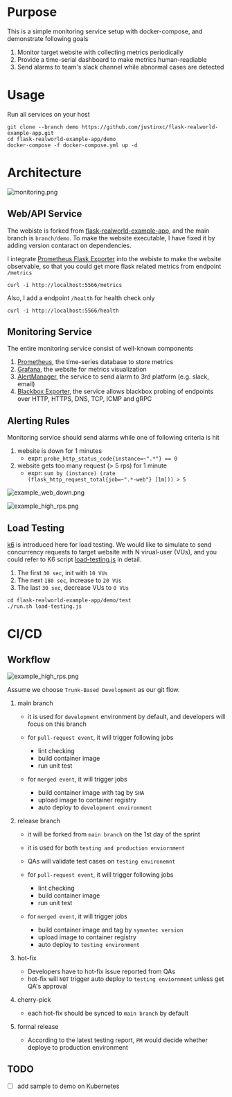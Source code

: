 # Purpose

This is a simple monitoring service setup with docker-compose, and demonstrate following goals

1. Monitor target website with collecting metrics periodically
2. Provide a time-serial dashboard to make metrics human-readiable
3. Send alarms to team's slack channel while abnormal cases are detected

# Usage

Run all services on your host

```shell=sh
git clone --branch demo https://github.com/justinxc/flask-realworld-example-app.git
cd flask-realworld-example-app/demo
docker-compose -f docker-compose.yml up -d
```

# Architecture

![monitoring.png](https://github.com/justinxc/flask-realworld-example-app/blob/demo/resources/monitoring.drawio.png)

## Web/API Service

The webiste is forked from [flask-realworld-example-app](https://github.com/gothinkster/flask-realworld-example-app), and the main branch is `branch/demo`. To make the website executable, I have fixed it by adding version contaract on dependencies.

I integrate [Prometheus Flask Exporter](https://github.com/rycus86/prometheus_flask_exporter) into the webiste to make the website observable, so that you could get more flask related metrics from endpoint `/metrics`

```shell=sh
curl -i http://localhost:5566/metrics
```

Also, I add a endpoint `/health` for health check only

```shell=sh
curl -i http://localhost:5566/health
```

## Monitoring Service

The entire monitoring service consist of well-known components

1. [Prometheus](https://github.com/prometheus/prometheus), the time-series database to store metrics
2. [Grafana](https://github.com/grafana/grafana), the website for metrics visualization
3. [AlertManager](https://github.com/prometheus/alertmanager), the service to send alarm to 3rd platform (e.g. slack, email)
4. [Blackbox Exporter](https://github.com/prometheus/blackbox_exporter), the service allows blackbox probing of endpoints over HTTP, HTTPS, DNS, TCP, ICMP and gRPC

## Alerting Rules

Monitoring service should send alarms while one of following criteria is hit

1. website is down for 1 minutes
   - expr: `probe_http_status_code{instance=~".*"} == 0`
2. website gets too many request (> 5 rps) for 1 minute
   - expr: `sum by (instance) (rate (flask_http_request_total{job=~".*-web"} [1m])) > 5`

![example_web_down.png](https://github.com/justinxc/flask-realworld-example-app/blob/demo/resources/example_web_down.drawio.png)

![example_high_rps.png](https://github.com/justinxc/flask-realworld-example-app/blob/demo/resources/example_high_rps.drawio.png)

## Load Testing

[k6](https://github.com/grafana/k6) is introduced here for load testing. We would like to simulate to send concurrency requests to target website with N virual-user (VUs), and you could refer to K6 script [load-testing.js](https://github.com/justinxc/flask-realworld-example-app/blob/demo/test/load-testing.js) in detail.

1. The first `30 sec`, init with `10 VUs`
2. The next `180 sec`, increase to `20 VUs`
3. The last `30 sec`, decrease VUs to `0 VUs`

```
cd flask-realworld-example-app/demo/test
./run.sh load-testing.js
```

# CI/CD

## Workflow

![example_high_rps.png](https://github.com/justinxc/flask-realworld-example-app/blob/demo/resources/cicd.drawio.png)

Assume we choose `Trunk-Based Development` as our git flow.

1. main branch

   - it is used for `development` environment by default, and developers will focus on this branch
   - for `pull-request event`, it will trigger following jobs

     - lint checking
     - build container image
     - run unit test

   - for `merged event`, it will trigger jobs

     - build container image with tag by `SHA`
     - upload image to container registry
     - auto deploy to `development environment`

2. release branch

   - it will be forked from `main branch` on the 1st day of the sprint
   - it is used for both `testing and production enviornment`
   - QAs will validate test cases on `testing environemnt`
   - for `pull-request event`, it will trigger following jobs

     - lint checking
     - build container image
     - run unit test

   - for `merged event`, it will trigger jobs

     - build container image and tag by `symantec version`
     - upload image to container registry
     - auto deploy to `testing environment`

3. hot-fix

   - Developers have to hot-fix issue reported from QAs
   - hot-fix will `NOT` trigger auto deploy to `testing enviornment` unless get QA's approval

4. cherry-pick

   - each hot-fix should be synced to `main branch` by default

5. formal release

   - According to the latest testing report, `PM` would decide whether deploye to production environment

## TODO

- [ ] add sample to demo on Kubernetes
